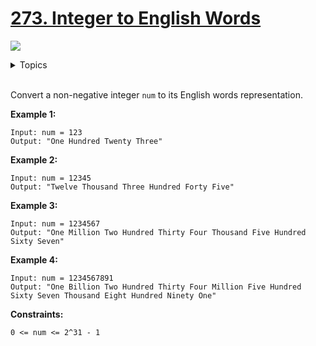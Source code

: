 # [273. Integer to English Words](https://leetcode-cn.com/problems/integer-to-english-words/)

![](https://img.shields.io/badge/Difficulty-Hard-red.svg)


<details>
<summary>Topics</summary>

* [`Math`](https://leetcode.com/tag/math/)
* [`String`](https://leetcode.com/tag/string/)

</details>
<br />

Convert a non-negative integer `num` to its English words representation.

**Example 1:**

```
Input: num = 123
Output: "One Hundred Twenty Three"
```

**Example 2:**

```
Input: num = 12345
Output: "Twelve Thousand Three Hundred Forty Five"
```

**Example 3:**

```
Input: num = 1234567
Output: "One Million Two Hundred Thirty Four Thousand Five Hundred Sixty Seven"
```

**Example 4:**

```
Input: num = 1234567891
Output: "One Billion Two Hundred Thirty Four Million Five Hundred Sixty Seven Thousand Eight Hundred Ninety One"
```

**Constraints:**

`0 <= num <= 2^31 - 1`
